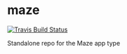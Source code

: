 # maze

[![Travis Build Status](https://img.shields.io/travis/code-dot-org/maze.svg)]()

Standalone repo for the Maze app type

